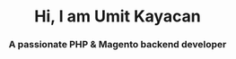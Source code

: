 <h1 align="center">Hi, I am Umit Kayacan</h1>
<h3 align="center">A passionate PHP & Magento backend developer </h3>
